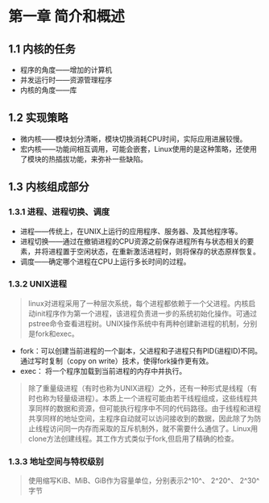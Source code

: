 # 第一章 简介和概述
## 1.1 内核的任务
   * 程序的角度——增加的计算机
   * 并发运行时——资源管理程序
   * 内核的角度——库

## 1.2 实现策略
   * 微内核——模块划分清晰，模块切换消耗CPU时间，实际应用进展较慢。
   * 宏内核——功能间相互调用，可能会嵌套，Linux使用的是这种策略，还使用了模块的热插拔功能，来弥补一些缺陷。

## 1.3 内核组成部分
### 1.3.1 进程、进程切换、调度
   * 进程——传统上，在UNIX上运行的应用程序、服务器、及其他程序等。
   * 进程切换——通过在撤销进程的CPU资源之前保存进程所有与状态相关的要素，并将进程置于空闲状态，在重新激活进程时，则将保存的状态原样恢复。
   * 调度——确定哪个进程在CPU上运行多长时间的过程。

### 1.3.2 UNIX进程
   > linux对进程采用了一种层次系统，每个进程都依赖于一个父进程。内核启动init程序作为第一个进程，该进程负责进一步的系统初始化操作。可通过pstree命令查看进程树。UNIX操作系统中有两种创建新进程的机制，分别是fork和exec。
   * fork：可以创建当前进程的一个副本，父进程和子进程只有PID(进程ID)不同。通过写时复制（copy on write）技术，使得fork操作更有效。
   * exec： 将一个程序加载到当前进程的内存中并执行。
   > 除了重量级进程（有时也称为UNIX进程）之外，还有一种形式是线程（有时也称为轻量级进程）。本质上一个进程可能由若干线程组成，这些线程共享同样的数据和资源，但可能执行程序中不同的代码路径。由于线程和进程共享同样的地址空间，主程序自动就可以访问接收到的数据，因此除了为防止线程访问同一内存而采取的互斥机制外，就不需要什么通信了。Linux用clone方法创建线程。其工作方式类似于fork,但启用了精确的检查。

### 1.3.3 地址空间与特权级别
   > 使用缩写KiB、MiB、GiB作为容量单位，分别表示2^10^、 2^20^、 2^30^字节

